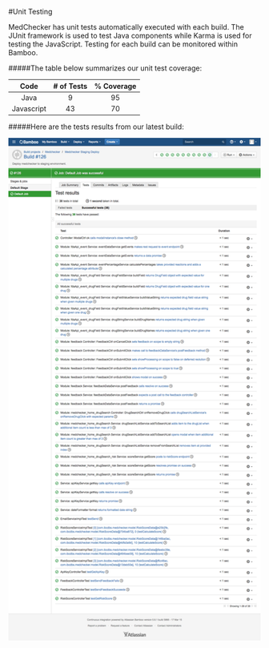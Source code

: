 #Unit Testing

MedChecker has unit tests automatically executed with each build. The JUnit framework is used to test Java components while Karma is used for testing the JavaScript. Testing for each build can be monitored within Bamboo.

#####The table below summarizes our unit test coverage:

| Code      |  # of Tests  | % Coverage |
|:---------:|:------------:|:----------:|
| Java      |      9       |     95     |
| Javascript|     43       |     70     |


#####Here are the tests results from our latest build:

![Bamboo Unit Tests Results](https://github.com/IBCDBS/medchecker/blob/master/testing/MedChecker_TestsResults_build126.jpg)



